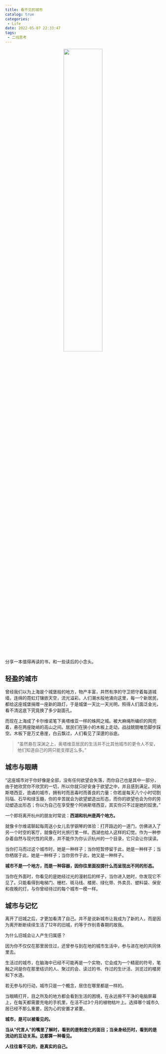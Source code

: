 ```yaml
---
title: 看不见的城市
catalog: true
categories:
 - Life
date: 2022-05-07 22:33:47
tags:
 - 二线思考
---
```


<div align="center"> <img src=fig1.jpeg width=50% /> </div>


分享一本值得再读的书，和一些读后的小念头。

## 轻盈的城市

曾经我们以为上海是个城堡般的地方，物产丰富，井然有序的守卫把守着每道城墙，连绵的霓虹灯镶嵌天空，流光溢彩。人们潮水般地涌向这里，每一个新居民，都给这座城堡捐赠一座新的路灯，于是城堡一天比一天光明，照得人们面泛金光，看不清这底下究竟换了多少副面孔。

而现在上海成了卡尔维诺笔下奥塔维亚一样的蛛网之城。被大麻绳所编织的网兜着，悬在两座陡峭的高山之间。居民们在狭小的木板上走动，战战兢兢唯恐脚步踩空。木板下是万丈悬崖，白云飘过，人们看见了深邃的谷底。

> “虽然悬在深渊之上，奥塔维亚居民的生活并不比其他城市的更令人不安，他们知道自己的网只能支撑这么多。”

## 城市与眼睛

“这座城市对于你好像是全部，没有任何欲望会失落，而你自己也是其中一部分，由于她欣赏你不欣赏的一切，所以你就只好安身于欲望之中，并且感到满足。阿纳斯塔西亚，诡谲的城市，拥有时而恶毒时而善良的力量：你若是每天八个小时切割玛瑙、石华和绿玉髓，你的辛苦就会为欲望塑造出形态，而你的欲望也会为你的劳动塑造出形态；你以为自己在享受整个阿纳斯塔西亚，其实你只不过是她的奴隶。”

一个即将离开杭州的朋友时常说：**西湖和杭州是两个地方。**

就像卡尔维诺聊起每周送小女儿去学钢琴的体验：打开路边的一道门，仿佛进入了另一个时空的客厅，就像在时光旅行里一样。西湖也给人这样的幻觉。作为一种参杂着自然与现代性的风景，并不能作为你认识杭州的一个目录，它只会让你误读。

当你打马而过这个城市时，她是一种样子；当你短暂停留于此，她是一种样子；当你栖居于此，她是一种样子；当你劳作于此，她又是一种样子。

**城市不是一个地方，而是一种容器，因你往里面投掷什么而呈现出不同的形态。**

当你在外面时，你看见的是她经过光的漫射后的样子，当你进入她时，你发现它不见了。只能看得到电梯门、栅栏、斑马线、楼房、绿化带、外卖员、塑料袋、保安和夜晚的灯，与你曾经待过的每个城市一模一样。

## 城市与记忆

离开了旧城之后，才更加看清了自己。并不是说新城市让我成为了新的人，而是因为离开断断续续生活了12年的旧城，约等于作别青春期的故我。

为什么旧城会让人产生归属感？

因为你不仅仅在那里居住过，还曾参与到在地的城市生活中，参与进在地的共同体里去。

生活过的城市，在脑海中已经不可能再是一个实物，它会成为一个精密的符号，笔触之间是你在那里结识的人、聚过的会、读过的书、作过的生计活、浏览过的楼房和下水道。

若无参与的行动，城市只是一个概念，居住在哪里都是一样的。

当眼睛打开，目之所及的地方都会看到生活的困境，在永远擦不干净的电脑屏幕上，在每天都需要充电的手机里，在活不过3个月的植物枯叶上。选择哪个城市久居已经不那么重要，因为心的安置才紧要。

**城市，是可以被看见的。**

**当从“代言人”的嘴里了解时，看到的是制度化的面目；当亲身经历时，看到的是流动的互动关系。这都算一种看见。**

**人往往看不见的，是真实的自己。**